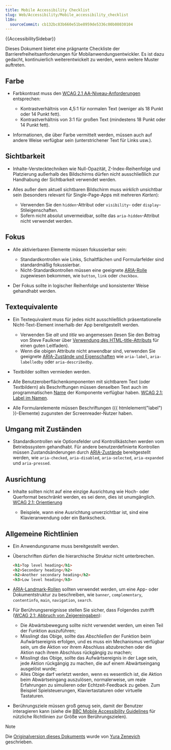 ```yaml
---
title: Mobile Accessibility Checklist
slug: Web/Accessibility/Mobile_accessibility_checklist
l10n:
  sourceCommit: cb132bc83b660e51be8959de5336c00b08030104
---
```


{{AccessibilitySidebar}}

Dieses Dokument bietet eine prägnante Checkliste der Barrierefreiheitsanforderungen für Mobilanwendungsentwickler. Es ist dazu gedacht, kontinuierlich weiterentwickelt zu werden, wenn weitere Muster auftreten.

## Farbe

- Farbkontrast muss den [WCAG 2.1 AA-Niveau-Anforderungen](https://www.w3.org/TR/WCAG/#contrast-minimum) entsprechen:

  - Kontrastverhältnis von 4,5:1 für normalen Text (weniger als 18 Punkt oder 14 Punkt fett).
  - Kontrastverhältnis von 3:1 für großen Text (mindestens 18 Punkt oder 14 Punkt fett).

- Informationen, die über Farbe vermittelt werden, müssen auch auf andere Weise verfügbar sein (unterstrichener Text für Links usw.).

## Sichtbarkeit

- Inhalte-Verstecktechniken wie Null-Opazität, Z-Index-Reihenfolge und Platzierung außerhalb des Bildschirms dürfen nicht ausschließlich zur Handhabung der Sichtbarkeit verwendet werden.
- Alles außer dem aktuell sichtbaren Bildschirm muss _wirklich_ unsichtbar sein (besonders relevant für Single-Page-Apps mit mehreren _Karten_):

  - Verwenden Sie den `hidden`-Attribut oder `visibility`- oder `display`-Stileigenschaften.
  - Sofern nicht absolut unvermeidbar, sollte das `aria-hidden`-Attribut nicht verwendet werden.

## Fokus

- Alle aktivierbaren Elemente müssen fokussierbar sein:

  - Standardkontrollen wie Links, Schaltflächen und Formularfelder sind standardmäßig fokussierbar.
  - Nicht-Standardkontrollen müssen eine geeignete [ARIA-Rolle](/de/docs/Web/Accessibility/ARIA/Roles) zugewiesen bekommen, wie `button`, `link` oder `checkbox`.

- Der Fokus sollte in logischer Reihenfolge und konsistenter Weise gehandhabt werden.

## Textequivalente

- Ein Textequivalent muss für jedes nicht ausschließlich präsentationelle Nicht-Text-Element innerhalb der App bereitgestellt werden.

  - Verwenden Sie _alt_ und _title_ wo angemessen (lesen Sie den Beitrag von Steve Faulkner über [Verwendung des HTML-title-Attributs](https://www.tpgi.com/using-the-html-title-attribute-updated/) für einen guten Leitfaden).
  - Wenn die obigen Attribute nicht anwendbar sind, verwenden Sie geeignete [ARIA-Zustände und Eigenschaften](https://www.w3.org/TR/wai-aria-1.1/#state_prop_def) wie `aria-label`, `aria-labelledby` oder `aria-describedby`.

- Textbilder sollten vermieden werden.
- Alle Benutzeroberflächenkomponenten mit sichtbarem Text (oder Textbildern) als Beschriftungen müssen denselben Text auch im programmatischen [Name](https://www.w3.org/TR/WCAG21/#dfn-name) der Komponente verfügbar haben. [WCAG 2.1: Label im Namen](https://www.w3.org/WAI/WCAG21/Understanding/label-in-name.html).
- Alle Formularelemente müssen Beschriftungen ({{ htmlelement("label") }}-Elemente) zugunsten der Screenreader-Nutzer haben.

## Umgang mit Zuständen

- Standardkontrollen wie Optionsfelder und Kontrollkästchen werden vom Betriebssystem gehandhabt. Für andere benutzerdefinierte Kontrollen müssen Zustandsänderungen durch [ARIA-Zustände](https://www.w3.org/TR/wai-aria-1.1/#state_prop_def) bereitgestellt werden, wie `aria-checked`, `aria-disabled`, `aria-selected`, `aria-expanded` und `aria-pressed`.

## Ausrichtung

- Inhalte sollten nicht auf eine einzige Ausrichtung wie Hoch- oder Querformat beschränkt werden, es sei denn, dies ist unumgänglich. [WCAG 2.1: Orientierung](https://www.w3.org/WAI/WCAG21/Understanding/orientation.html)

  - Beispiele, wann eine Ausrichtung unverzichtbar ist, sind eine Klavieranwendung oder ein Bankscheck.

## Allgemeine Richtlinien

- Ein Anwendungsname muss bereitgestellt werden.
- Überschriften dürfen die hierarchische Struktur nicht unterbrechen.

  ```html
  <h1>Top level heading</h1>
  <h2>Secondary heading</h2>
  <h2>Another secondary heading</h2>
  <h3>Low level heading</h3>
  ```

- [ARIA-Landmark-Rollen](https://www.washington.edu/accesstech/websites/regions/) sollten verwendet werden, um eine App- oder Dokumentstruktur zu beschreiben, wie `banner`, `complementary`, `contentinfo`, `main`, `navigation`, `search`.
- Für Berührungsereignisse stellen Sie sicher, dass Folgendes zutrifft ([WCAG 2.1: Abbruch von Zeigereingaben](https://www.w3.org/WAI/WCAG21/Understanding/pointer-cancellation.html)):

  - Die Abwärtsbewegung sollte nicht verwendet werden, um einen Teil der Funktion auszuführen;
  - Misslingt das Obige, sollte das _Abschließen_ der Funktion beim Aufwärtsereignis erfolgen, und es muss ein Mechanismus verfügbar sein, um die Aktion vor ihrem Abschluss abzubrechen oder die Aktion nach ihrem Abschluss rückgängig zu machen;
  - Misslingt das Obige, sollte das Aufwärtsereignis in der Lage sein, jede Aktion rückgängig zu machen, die auf einem Abwärtseingang ausgelöst wurde;
  - Alles Obige darf verletzt werden, wenn es wesentlich ist, die Aktion beim Abwärtseingang auszulösen, normalerweise, um reale Erfahrungen zu simulieren oder Echtzeit-Feedback zu geben. Zum Beispiel Spielsteuerungen, Klaviertastaturen oder virtuelle Tastaturen.

- Berührungsziele müssen groß genug sein, damit der Benutzer interagieren kann (siehe die [BBC Mobile Accessibility Guidelines](https://www.bbc.co.uk/accessibility/forproducts/guides/mobile/target-touch-size) für nützliche Richtlinien zur Größe von Berührungszielen).

> [!NOTE]
> Die [Originalversion dieses Dokuments](https://yzen.github.io/firefoxos/2014/04/30/mobile-accessibility-checklist.html) wurde von [Yura Zenevich](https://yzen.github.io/) geschrieben.
